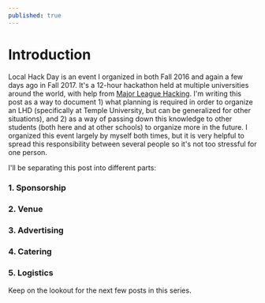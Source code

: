 ```yaml
---
published: true
---
```

# Introduction

Local Hack Day is an event I organized in both Fall 2016 and again a few days ago in Fall 2017. It's a 12-hour hackathon held at multiple universities around the world, with help from [Major League Hacking](http://www.mlh.io). I'm writing this post as a way to document 1) what planning is required in order to organize an LHD (specifically at Temple University, but can be generalized for other situations), and 2) as a way of passing down this knowledge to other students (both here and at other schools) to organize more in the future. I organized this event largely by myself both times, but it is very helpful to spread this responsibility between several people so it's not too stressful for one person.

I'll be separating this post into different parts:
### 1. Sponsorship
### 2. Venue
### 3. Advertising
### 4. Catering
### 5. Logistics

Keep on the lookout for the next few posts in this series.
